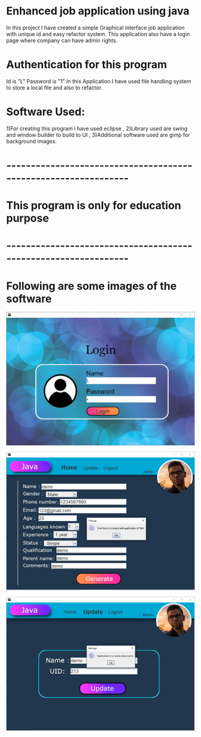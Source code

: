 # Enhanced job application using java
In this project I have created a simple Graphical interface job application with unique id and easy refactor system.
This application also have a login page where company can have admin rights.

# Authentication for this program
Id is "L"
Password is "1"
In this Application I have used file handling system to store a local file and also to refactor.

# Software Used:
1)For creating this program i have used eclipse ,
2)Library used are swing and window builder to build to UI , 
3)Additional software used are gimp for background images.
# ---------------------------------------------------------------
# This program is only for education purpose
# ---------------------------------------------------------------
# Following are some images of the software

![](images/login.JPG)

![](images/home.JPG)

![](images/update.JPG)
